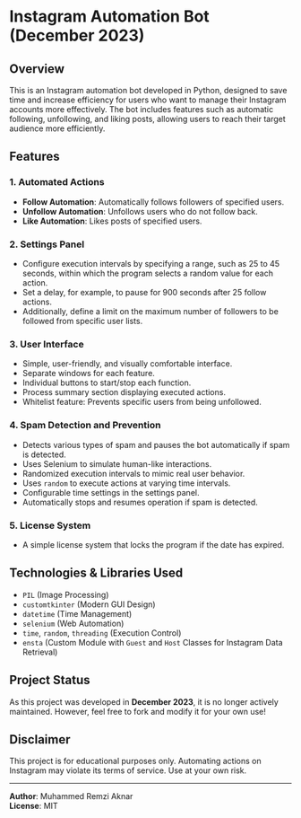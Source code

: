 # Instagram Automation Bot (December 2023)

## Overview

This is an Instagram automation bot developed in Python, designed to save time and increase efficiency for users who want to manage their Instagram accounts more effectively. The bot includes features such as automatic following, unfollowing, and liking posts, allowing users to reach their target audience more efficiently.

## Features

### 1. **Automated Actions**

- **Follow Automation**: Automatically follows followers of specified users.
- **Unfollow Automation**: Unfollows users who do not follow back.
- **Like Automation**: Likes posts of specified users.

### 2. **Settings Panel**

- Configure execution intervals by specifying a range, such as 25 to 45 seconds, within which the program selects a random value for each action.
- Set a delay, for example, to pause for 900 seconds after 25 follow actions.
- Additionally, define a limit on the maximum number of followers to be followed from specific user lists.

### 3. **User Interface**

- Simple, user-friendly, and visually comfortable interface.
- Separate windows for each feature.
- Individual buttons to start/stop each function.
- Process summary section displaying executed actions.
- Whitelist feature: Prevents specific users from being unfollowed.

### 4. **Spam Detection and Prevention**

- Detects various types of spam and pauses the bot automatically if spam is detected.
- Uses Selenium to simulate human-like interactions.
- Randomized execution intervals to mimic real user behavior.
- Uses `random` to execute actions at varying time intervals.
- Configurable time settings in the settings panel.
- Automatically stops and resumes operation if spam is detected.

### 5. **License System**

- A simple license system that locks the program if the date has expired.

## Technologies & Libraries Used

- `PIL` (Image Processing)
- `customtkinter` (Modern GUI Design)
- `datetime` (Time Management)
- `selenium` (Web Automation)
- `time`, `random`, `threading` (Execution Control)
- `ensta` (Custom Module with `Guest` and `Host` Classes for Instagram Data Retrieval)

## Project Status
As this project was developed in **December 2023**, it is no longer actively maintained. However, feel free to fork and modify it for your own use!

## Disclaimer

This project is for educational purposes only. Automating actions on Instagram may violate its terms of service. Use at your own risk.

---

**Author**: Muhammed Remzi Aknar\
**License**: MIT
